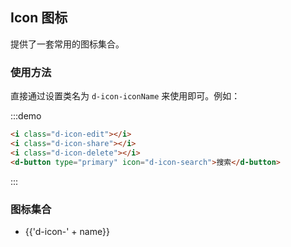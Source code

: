 ## Icon 图标

提供了一套常用的图标集合。

### 使用方法

直接通过设置类名为 `d-icon-iconName` 来使用即可。例如：

:::demo
```html
<i class="d-icon-edit"></i>
<i class="d-icon-share"></i>
<i class="d-icon-delete"></i>
<d-button type="primary" icon="d-icon-search">搜索</d-button>

```
:::

### 图标集合

<ul class="icon-list">
  <li v-for="name in $icon" :key="name">
    <span>
      <i :class="'d-icon-' + name"></i>
      <span class="icon-name">{{'d-icon-' + name}}</span>
    </span>
  </li>
</ul>
